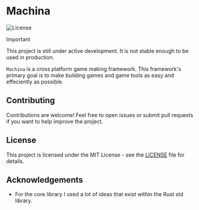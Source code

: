 # Machina 

![License](https://img.shields.io/badge/license-MIT-blue.svg)

> [!IMPORTANT]
> This project is still under active development. It is not stable enough to be used in production.

`Machina` is a cross platform game making framework. This framework's primary goal is to make building games and game tools as easy and effeciently as possible.

## Contributing
Contributions are welcome! Feel free to open issues or submit pull requests if you want to help improve the project.

## License
This project is licensed under the MIT License - see the [LICENSE](LICENSE) file for details.

## Acknowledgements
- For the core library I used a lot of ideas that exist within the Rust std library.